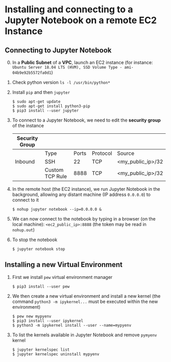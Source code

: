 # Installing and connecting to a **Jupyter Notebook** on a remote EC2 Instance

## Connecting to Jupyter Notebook

0. In a **Public Subnet** of a **VPC**, launch an EC2 instance
(for instance: `Ubuntu Server 18.04 LTS (HVM), SSD Volume Type - ami-04b9e92b5572fa0d1`)

1. Check python version `ls -l /usr/bin/python*`

2. Install `pip` and then `jupyter`

    ```
    $ sudo apt-get update
    $ sudo apt-get install python3-pip
    $ pip3 install --user jupyter
    ``` 

3. To connect to a Jupyter Notebook, we need to edit the **security group** of the instance

    |Security Group | | | | |
    | --- |--- | --- | --- | --- |
    | | Type | Ports | Protocol | Source |
    | Inbound | SSH | 22 | TCP | \<my_public_ip\>/32 |
    | | Custom TCP Rule | 8888 | TCP | \<my_public_ip\>/32 |

4. In the remote host (the EC2 instance), we run Jupyter Notebook in the background,
   allowing any distant machine (IP address `0.0.0.0`) to connect to it

    ```
    $ nohup jupyter notebook --ip=0.0.0.0 &
    ```
 
5. We can now connect to the notebook by typing in a browser (on the local machine):
   `<ec2_public_ip>:8888`
   (the token may be read in `nohup.out`)

6. To stop the notebook

    ```
    $ jupyter notebook stop
    ```

## Installing a new Virtual Environment

1. First we install `pew` virtual environment manager

    ```
    $ pip3 install --user pew
    ```

2. We then create a new virtual environment and install a new kernel
   (the command `python3 -m ipykernel...` must be executed within the new environment)

    ```
    $ pew new mypyenv
    $ pip3 install --user ipykernel
    $ python3 -m ipykernel install --user --name=mypyenv
    ```

3. To list the kernels available in Jupyter Notebook and remove `pymyenv` kernel

    ```
    $ jupyter kernelspec list
    $ jupyter kernelspec uninstall mypyenv
    ```

